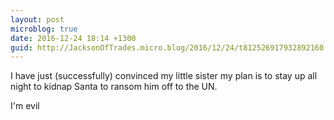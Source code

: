 ```yaml
---
layout: post
microblog: true
date: 2016-12-24 18:14 +1300
guid: http://JacksonOfTrades.micro.blog/2016/12/24/t812526917932892160.html
---
```

I have just (successfully) convinced my little sister my plan is to stay up all night to kidnap Santa to ransom him off to the UN.

I'm evil
